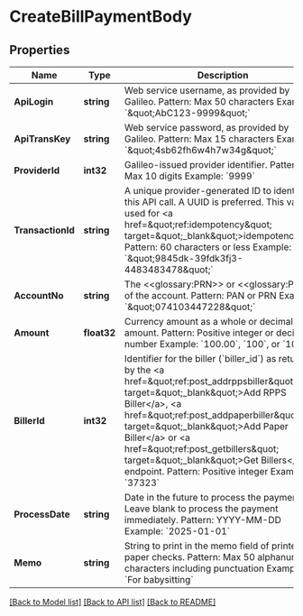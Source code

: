 # CreateBillPaymentBody

## Properties
Name | Type | Description | Notes
------------ | ------------- | ------------- | -------------
**ApiLogin** | **string** | Web service username, as provided by Galileo. Pattern: Max 50 characters Example: &#x60;\&quot;AbC123-9999\&quot;&#x60; | [default to AbC123-9999]
**ApiTransKey** | **string** | Web service password, as provided by Galileo. Pattern: Max 15 characters Example: &#x60;\&quot;4sb62fh6w4h7w34g\&quot;&#x60; | [default to 4sb62fh6w4h7w34g]
**ProviderId** | **int32** | Galileo-issued provider identifier. Pattern: Max 10 digits Example: &#x60;9999&#x60; | [default to 9999]
**TransactionId** | **string** | A unique provider-generated ID to identify this API call. A UUID is preferred. This value is used for &lt;a href&#x3D;\&quot;ref:idempotency\&quot; target&#x3D;\&quot;_blank\&quot;&gt;idempotency&lt;/a&gt;. Pattern: 60 characters or less Example: &#x60;\&quot;9845dk-39fdk3fj3-4483483478\&quot;&#x60; | [default to 123e4567-e89b-12d3-a456-426614174000]
**AccountNo** | **string** | The &lt;&lt;glossary:PRN&gt;&gt; or &lt;&lt;glossary:PAN&gt;&gt; of the account. Pattern: PAN or PRN  Example: &#x60;\&quot;074103447228\&quot;&#x60; | [default to 074103447228]
**Amount** | **float32** | Currency amount as a whole or decimal amount. Pattern: Positive integer or decimal number Example: &#x60;100.00&#x60;, &#x60;100&#x60;, or &#x60;100.73&#x60; | [default to 25.5]
**BillerId** | **int32** | Identifier for the biller (&#x60;biller_id&#x60;) as returned by the &lt;a href&#x3D;\&quot;ref:post_addrppsbiller\&quot; target&#x3D;\&quot;_blank\&quot;&gt;Add RPPS Biller&lt;/a&gt;, &lt;a href&#x3D;\&quot;ref:post_addpaperbiller\&quot; target&#x3D;\&quot;_blank\&quot;&gt;Add Paper Biller&lt;/a&gt; or &lt;a href&#x3D;\&quot;ref:post_getbillers\&quot; target&#x3D;\&quot;_blank\&quot;&gt;Get Billers&lt;/a&gt; endpoint. Pattern: Positive integer Example: &#x60;37323&#x60; | [default to 37323]
**ProcessDate** | **string** | Date in the future to process the payment. Leave blank to process the payment immediately. Pattern: YYYY-MM-DD Example: &#x60;2025-01-01&#x60; | [optional] [default to null]
**Memo** | **string** | String to print in the memo field of printed paper checks. Pattern: Max 50 alphanumeric characters including punctuation Example: &#x60;For babysitting&#x60; | [optional] [default to null]

[[Back to Model list]](../README.md#documentation-for-models) [[Back to API list]](../README.md#documentation-for-api-endpoints) [[Back to README]](../README.md)

